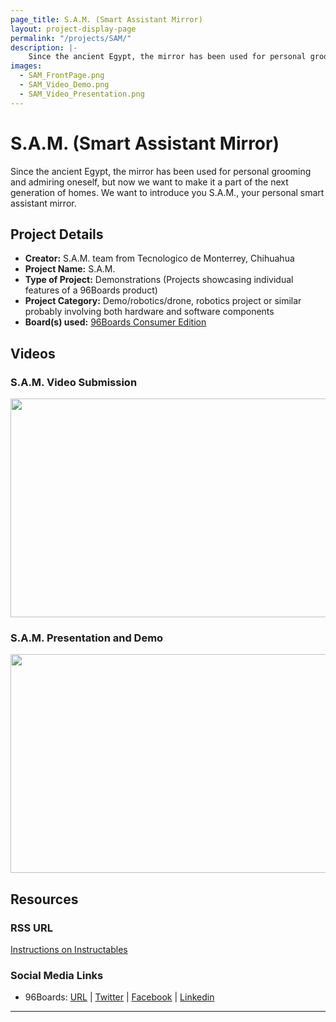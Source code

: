 ```yaml
---
page_title: S.A.M. (Smart Assistant Mirror)
layout: project-display-page
permalink: "/projects/SAM/"
description: |-
    Since the ancient Egypt, the mirror has been used for personal grooming and admiring oneself, but now we want to make it a part of the next generation of homes. We want to introduce you S.A.M., your personal smart assistant mirror.
images:
  - SAM_FrontPage.png
  - SAM_Video_Demo.png
  - SAM_Video_Presentation.png
---
```

# S.A.M. (Smart Assistant Mirror)

Since the ancient Egypt, the mirror has been used for personal grooming and admiring oneself, but now we want to make it a part of the next generation of homes. We want to introduce you S.A.M., your personal smart assistant mirror.

## Project Details

- **Creator:** S.A.M. team from Tecnologico de Monterrey, Chihuahua
- **Project Name:** S.A.M.
- **Type of Project:** Demonstrations (Projects showcasing individual features of a 96Boards product)
- **Project Category:** Demo/robotics/drone, robotics project or similar probably involving both hardware and software components
- **Board(s) used:** [96Boards Consumer Edition](https://www._96boards.org/products/ce/)

## Videos

### S.A.M. Video Submission

[<img src="../view/SAM/Images/SAM_Video_Demo.png?raw=true" data-canonical-src="../view/SAM/Images/SAM_Video_Demo.png?raw=true" width="600" height="350" />](https://youtu.be/EE9Aeucd7zw?list=PL-NF6S9MM_W2ss20r7NZiyZBiz85zHuw5)

### S.A.M. Presentation and Demo

[<img src="../view/SAM/Images/SAM_Video_Presentation.png?raw=true" data-canonical-src="../view/SAM/Images/SAM_Video_Presentation.png?raw=true" width="600" height="350" />](https://youtu.be/i-RyjroqMvU?list=PL-NF6S9MM_W2ss20r7NZiyZBiz85zHuw5)

## Resources

### RSS URL

[Instructions on Instructables](http://www.instructables.com/id/SAM-Smart-Assistant-Mirror/)

### Social Media Links

- 96Boards: [URL](http://www._96boards.org/) &#124; [Twitter](https://twitter.com/96boards) &#124; [Facebook](https://www.facebook.com/96Boards) &#124; [Linkedin](https://www.linkedin.com/showcase/6637095/)


***
